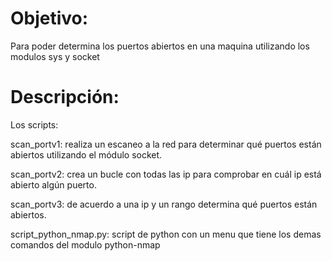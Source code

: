 # Objetivo:
Para poder determina los puertos abiertos en una maquina utilizando los modulos sys y socket

# Descripción:
Los scripts:

scan_portv1: realiza un escaneo a la red para determinar qué puertos están abiertos utilizando el módulo socket.

scan_portv2: crea un bucle con todas las ip para comprobar en cuál ip está abierto algún puerto.

scan_portv3: de acuerdo a una ip y un rango determina qué puertos están abiertos.

script_python_nmap.py: script de python con un menu que tiene los demas comandos del modulo python-nmap
